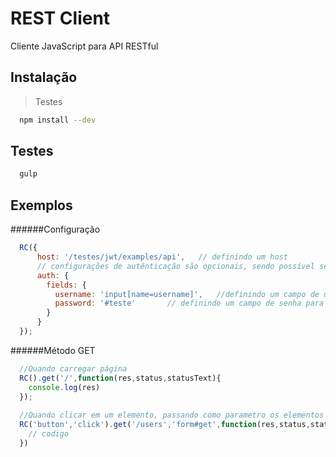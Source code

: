 # REST Client
Cliente JavaScript para API RESTful

## Instalação
> Testes
```sh
  npm install --dev
```

## Testes
```sh
  gulp
```
## Exemplos
######Configuração
```javascript
  RC({
      host: '/testes/jwt/examples/api',   // definindo um host 
      // configurações de autênticação são opcionais, sendo possível seta-las na própria chamada.
      auth: {
        fields: {               
          username: 'input[name=username]',   //definindo um campo de usuário para autênticação
          password: '#teste'       // definindo um campo de senha para autênticação 
        }
      }
  });
```
######Método GET
```javascript
  //Quando carregar página
  RC().get('/',function(res,status,statusText){
    console.log(res)
  });
  
  //Quando clicar em um elemento, passando como parametro os elementos de um formulário
  RC('button','click').get('/users','form#get',function(res,status,statusText){
    // codigo
  })
```
